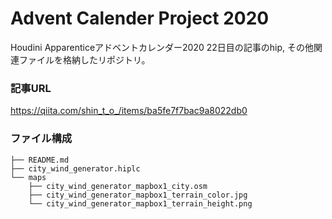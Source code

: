 # Advent Calender Project 2020

Houdini Apparenticeアドベントカレンダー2020 22日目の記事のhip, その他関連ファイルを格納したリポジトリ。

### 記事URL
https://qiita.com/shin_t_o_/items/ba5fe7f7bac9a8022db0


### ファイル構成

```
├── README.md
├── city_wind_generator.hiplc
└── maps
    ├── city_wind_generator_mapbox1_city.osm
    ├── city_wind_generator_mapbox1_terrain_color.jpg
    └── city_wind_generator_mapbox1_terrain_height.png
```
